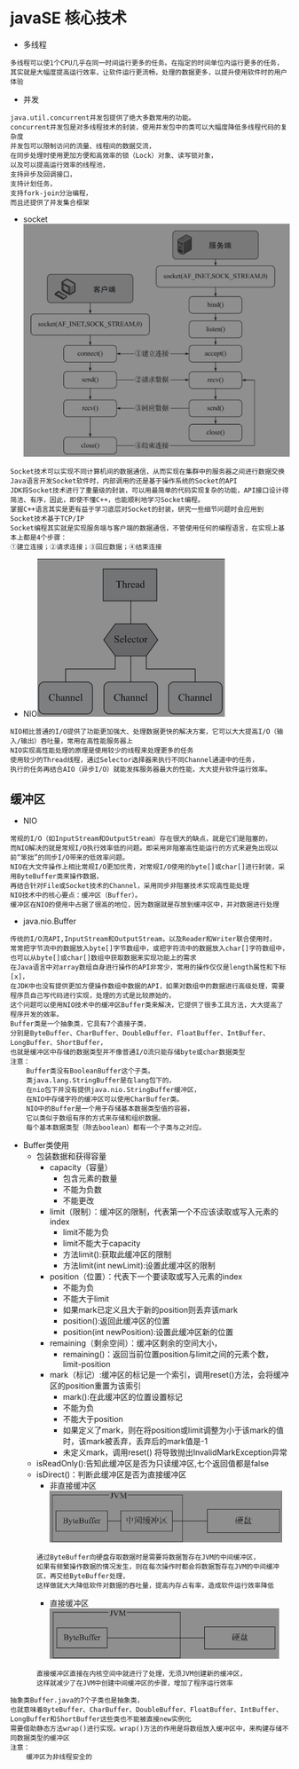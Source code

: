 # javaSE 核心技术
- 多线程
```text
多线程可以使1个CPU几乎在同一时间运行更多的任务。在指定的时间单位内运行更多的任务，
其实就是大幅度提高运行效率，让软件运行更流畅，处理的数据更多，以提升使用软件时的用户体验
```
- 并发
```text
java.util.concurrent并发包提供了绝大多数常用的功能。
concurrent并发包是对多线程技术的封装，使用并发包中的类可以大幅度降低多线程代码的复杂度
并发包可以限制访问的流量、线程间的数据交流，
在同步处理时使用更加方便和高效率的锁（Lock）对象、读写锁对象，
以及可以提高运行效率的线程池，
支持异步及回调接口，
支持计划任务，
支持fork-join分治编程，
而且还提供了并发集合框架
```
- socket![image](../../../../../../resources/img/socket.png)
```text
Socket技术可以实现不同计算机间的数据通信，从而实现在集群中的服务器之间进行数据交换
Java语言开发Socket软件时，内部调用的还是基于操作系统的Socket的API
JDK将Socket技术进行了重量级的封装，可以用最简单的代码实现复杂的功能，API接口设计得简洁、有序，因此，即使不懂C++，也能顺利地学习Socket编程。
掌握C++语言其实是更有益于学习底层对Socket的封装，研究一些细节问题时会应用到
Socket技术基于TCP/IP
Socket编程其实就是实现服务端与客户端的数据通信，不管使用任何的编程语言，在实现上基本上都是4个步骤：
①建立连接；②请求连接；③回应数据；④结束连接
```
- NIO![image](../../../../../../resources/img/nio.png)
```text
NIO相比普通的I/O提供了功能更加强大、处理数据更快的解决方案，它可以大大提高I/O（输入/输出）吞吐量，常用在高性能服务器上
NIO实现高性能处理的原理是使用较少的线程来处理更多的任务
使用较少的Thread线程，通过Selector选择器来执行不同Channel通道中的任务，
执行的任务再结合AIO（异步I/O）就能发挥服务器最大的性能，大大提升软件运行效率。
```
## 缓冲区
- NIO
```text
常规的I/O（如InputStream和OutputStream）存在很大的缺点，就是它们是阻塞的，
而NIO解决的就是常规I/O执行效率低的问题。即采用非阻塞高性能运行的方式来避免出现以前“笨拙”的同步I/O带来的低效率问题。
NIO在大文件操作上相比常规I/O更加优秀，对常规I/O使用的byte[]或char[]进行封装，采用ByteBuffer类来操作数据，
再结合针对File或Socket技术的Channel，采用同步非阻塞技术实现高性能处理
NIO技术中的核心要点：缓冲区（Buffer）。
缓冲区在NIO的使用中占据了很高的地位，因为数据就是存放到缓冲区中，并对数据进行处理
```
- java.nio.Buffer
```text
传统的I/O流API,InputStream和OutputStream，以及Reader和Writer联合使用时，
常常把字节流中的数据放入byte[]字节数组中，或把字符流中的数据放入char[]字符数组中，也可以从byte[]或char[]数组中获取数据来实现功能上的需求
在Java语言中对array数组自身进行操作的API非常少，常用的操作仅仅是length属性和下标[x]，
在JDK中也没有提供更加方便操作数组中数据的API，如果对数组中的数据进行高级处理，需要程序员自己写代码进行实现，处理的方式是比较原始的，
这个问题可以使用NIO技术中的缓冲区Buffer类来解决，它提供了很多工具方法，大大提高了程序开发的效率。
Buffer类是一个抽象类，它具有7个直接子类，
分别是ByteBuffer、CharBuffer、DoubleBuffer、FloatBuffer、IntBuffer、LongBuffer、ShortBuffer，
也就是缓冲区中存储的数据类型并不像普通I/O流只能存储byte或char数据类型
注意：
    Buffer类没有BooleanBuffer这个子类。
    类java.lang.StringBuffer是在lang包下的，
    在nio包下并没有提供java.nio.StringBuffer缓冲区，
    在NIO中存储字符的缓冲区可以使用CharBuffer类。
    NIO中的Buffer是一个用于存储基本数据类型值的容器，
    它以类似于数组有序的方式来存储和组织数据。
    每个基本数据类型（除去boolean）都有一个子类与之对应。
```
- Buffer类使用
    - 包装数据和获得容量
        - capacity（容量）
            - 包含元素的数量
            - 不能为负数
            - 不能更改
        - limit（限制）：缓冲区的限制，代表第一个不应该读取或写入元素的index
            - limit不能为负
            - limit不能大于capacity
            - 方法limit():获取此缓冲区的限制
            - 方法limit(int newLimit):设置此缓冲区的限制
        - position（位置）：代表下一个要读取或写入元素的index
            - 不能为负
            - 不能大于limit
            - 如果mark已定义且大于新的position则丢弃该mark
            - position():返回此缓冲区的位置
            - position(int newPosition):设置此缓冲区新的位置
        - remaining（剩余空间）：缓冲区剩余的空间大小，
            - remaining()：返回当前位置position与limit之间的元素个数，limit-position
        - mark（标记）:缓冲区的标记是一个索引，调用reset()方法，会将缓冲区的position重置为该索引
            - mark():在此缓冲区的位置设置标记
            - 不能为负
            - 不能大于position
            - 如果定义了mark，则在将position或limit调整为小于该mark的值时，该mark被丢弃，丢弃后的mark值是-1
            - 未定义mark，调用reset() 将导致抛出InvalidMarkException异常
    - isReadOnly():告知此缓冲区是否为只读缓冲区,七个返回值都是false
    - isDirect()：判断此缓冲区是否为直接缓冲区
        - 非直接缓冲区![image](../../../../../../resources/img/非直接缓冲区.png)
        ```text
        通过ByteBuffer向硬盘存取数据时是需要将数据暂存在JVM的中间缓冲区，
        如果有频繁操作数据的情况发生，则在每次操作时都会将数据暂存在JVM的中间缓冲区，再交给ByteBuffer处理，
        这样做就大大降低软件对数据的吞吐量，提高内存占有率，造成软件运行效率降低
        ```
        - 直接缓冲区![image](../../../../../../resources/img/直接缓冲区.png)
        ```text
        直接缓冲区直接在内核空间中就进行了处理，无须JVM创建新的缓冲区，
        这样就减少了在JVM中创建中间缓冲区的步骤，增加了程序运行效率
        ```
```text
抽象类Buffer.java的7个子类也是抽象类，
也就意味着ByteBuffer、CharBuffer、DoubleBuffer、FloatBuffer、IntBuffer、LongBuffer和ShortBuffer这些类也不能被直接new实例化
需要借助静态方法wrap()进行实现。wrap()方法的作用是将数组放入缓冲区中，来构建存储不同数据类型的缓冲区
注意：
    缓冲区为非线程安全的

```